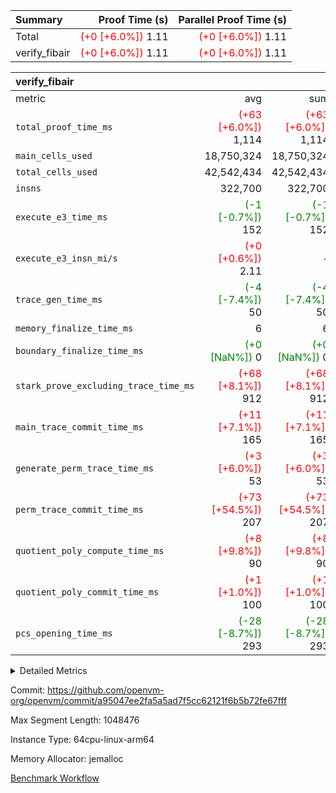 | Summary | Proof Time (s) | Parallel Proof Time (s) |
|:---|---:|---:|
| Total | <span style='color: red'>(+0 [+6.0%])</span> 1.11 | <span style='color: red'>(+0 [+6.0%])</span> 1.11 |
| verify_fibair | <span style='color: red'>(+0 [+6.0%])</span> 1.11 | <span style='color: red'>(+0 [+6.0%])</span> 1.11 |


| verify_fibair |||||
|:---|---:|---:|---:|---:|
|metric|avg|sum|max|min|
| `total_proof_time_ms ` | <span style='color: red'>(+63 [+6.0%])</span> 1,114 | <span style='color: red'>(+63 [+6.0%])</span> 1,114 | <span style='color: red'>(+63 [+6.0%])</span> 1,114 | <span style='color: red'>(+63 [+6.0%])</span> 1,114 |
| `main_cells_used     ` |  18,750,324 |  18,750,324 |  18,750,324 |  18,750,324 |
| `total_cells_used    ` |  42,542,434 |  42,542,434 |  42,542,434 |  42,542,434 |
| `insns               ` |  322,700 |  322,700 |  322,700 |  322,700 |
| `execute_e3_time_ms  ` | <span style='color: green'>(-1 [-0.7%])</span> 152 | <span style='color: green'>(-1 [-0.7%])</span> 152 | <span style='color: green'>(-1 [-0.7%])</span> 152 | <span style='color: green'>(-1 [-0.7%])</span> 152 |
| `execute_e3_insn_mi/s` | <span style='color: red'>(+0 [+0.6%])</span> 2.11 | -          | <span style='color: red'>(+0 [+0.6%])</span> 2.11 | <span style='color: red'>(+0 [+0.6%])</span> 2.11 |
| `trace_gen_time_ms   ` | <span style='color: green'>(-4 [-7.4%])</span> 50 | <span style='color: green'>(-4 [-7.4%])</span> 50 | <span style='color: green'>(-4 [-7.4%])</span> 50 | <span style='color: green'>(-4 [-7.4%])</span> 50 |
| `memory_finalize_time_ms` |  6 |  6 |  6 |  6 |
| `boundary_finalize_time_ms` | <span style='color: green'>(+0 [NaN%])</span> 0 | <span style='color: green'>(+0 [NaN%])</span> 0 | <span style='color: green'>(+0 [NaN%])</span> 0 | <span style='color: green'>(+0 [NaN%])</span> 0 |
| `stark_prove_excluding_trace_time_ms` | <span style='color: red'>(+68 [+8.1%])</span> 912 | <span style='color: red'>(+68 [+8.1%])</span> 912 | <span style='color: red'>(+68 [+8.1%])</span> 912 | <span style='color: red'>(+68 [+8.1%])</span> 912 |
| `main_trace_commit_time_ms` | <span style='color: red'>(+11 [+7.1%])</span> 165 | <span style='color: red'>(+11 [+7.1%])</span> 165 | <span style='color: red'>(+11 [+7.1%])</span> 165 | <span style='color: red'>(+11 [+7.1%])</span> 165 |
| `generate_perm_trace_time_ms` | <span style='color: red'>(+3 [+6.0%])</span> 53 | <span style='color: red'>(+3 [+6.0%])</span> 53 | <span style='color: red'>(+3 [+6.0%])</span> 53 | <span style='color: red'>(+3 [+6.0%])</span> 53 |
| `perm_trace_commit_time_ms` | <span style='color: red'>(+73 [+54.5%])</span> 207 | <span style='color: red'>(+73 [+54.5%])</span> 207 | <span style='color: red'>(+73 [+54.5%])</span> 207 | <span style='color: red'>(+73 [+54.5%])</span> 207 |
| `quotient_poly_compute_time_ms` | <span style='color: red'>(+8 [+9.8%])</span> 90 | <span style='color: red'>(+8 [+9.8%])</span> 90 | <span style='color: red'>(+8 [+9.8%])</span> 90 | <span style='color: red'>(+8 [+9.8%])</span> 90 |
| `quotient_poly_commit_time_ms` | <span style='color: red'>(+1 [+1.0%])</span> 100 | <span style='color: red'>(+1 [+1.0%])</span> 100 | <span style='color: red'>(+1 [+1.0%])</span> 100 | <span style='color: red'>(+1 [+1.0%])</span> 100 |
| `pcs_opening_time_ms ` | <span style='color: green'>(-28 [-8.7%])</span> 293 | <span style='color: green'>(-28 [-8.7%])</span> 293 | <span style='color: green'>(-28 [-8.7%])</span> 293 | <span style='color: green'>(-28 [-8.7%])</span> 293 |



<details>
<summary>Detailed Metrics</summary>

|  | verify_program_compile_ms | total_cells | stark_prove_excluding_trace_time_ms | quotient_poly_compute_time_ms | quotient_poly_commit_time_ms | perm_trace_commit_time_ms | pcs_opening_time_ms | main_trace_commit_time_ms | app proof_time_ms |
| --- | --- | --- | --- | --- | --- | --- | --- | --- |
|  | 7 | 65,536 | 38 | 1 | 6 | 0 | 21 | 7 | 2,181 | 

| air_name | rows | quotient_deg | main_cols | interactions | constraints | cells |
| --- | --- | --- | --- | --- | --- | --- |
| AccessAdapterAir<2> |  | 2 |  | 5 | 12 |  | 
| AccessAdapterAir<4> |  | 2 |  | 5 | 12 |  | 
| AccessAdapterAir<8> |  | 2 |  | 5 | 12 |  | 
| FibonacciAir | 32,768 | 1 | 2 |  | 5 | 65,536 | 
| FriReducedOpeningAir |  | 2 |  | 39 | 71 |  | 
| JalRangeCheckAir |  | 2 |  | 9 | 14 |  | 
| NativePoseidon2Air<BabyBearParameters>, 1> |  | 2 |  | 136 | 572 |  | 
| PhantomAir |  | 2 |  | 3 | 5 |  | 
| ProgramAir |  | 1 |  | 1 | 4 |  | 
| VariableRangeCheckerAir |  | 1 |  | 1 | 4 |  | 
| VmAirWrapper<AluNativeAdapterAir, FieldArithmeticCoreAir> |  | 2 |  | 15 | 27 |  | 
| VmAirWrapper<BranchNativeAdapterAir, BranchEqualCoreAir<1> |  | 2 |  | 11 | 25 |  | 
| VmAirWrapper<NativeAdapterAir<2, 0>, PublicValuesCoreAir> |  | 2 |  | 11 | 29 |  | 
| VmAirWrapper<NativeLoadStoreAdapterAir<1>, NativeLoadStoreCoreAir<1> |  | 2 |  | 15 | 20 |  | 
| VmAirWrapper<NativeLoadStoreAdapterAir<4>, NativeLoadStoreCoreAir<4> |  | 2 |  | 15 | 20 |  | 
| VmAirWrapper<NativeVectorizedAdapterAir<4>, FieldExtensionCoreAir> |  | 2 |  | 15 | 27 |  | 
| VmConnectorAir |  | 2 |  | 5 | 11 |  | 
| VolatileBoundaryAir |  | 2 |  | 7 | 19 |  | 

| group | trace_gen_time_ms | total_proof_time_ms | total_cells_used | total_cells | system_trace_gen_time_ms | stark_prove_excluding_trace_time_ms | single_trace_gen_time_ms | quotient_poly_compute_time_ms | quotient_poly_commit_time_ms | perm_trace_commit_time_ms | pcs_opening_time_ms | memory_finalize_time_ms | main_trace_commit_time_ms | main_cells_used | insns | generate_perm_trace_time_ms | fri.log_blowup | execute_e3_time_ms | execute_e3_insn_mi/s | boundary_finalize_time_ms |
| --- | --- | --- | --- | --- | --- | --- | --- | --- | --- | --- | --- | --- | --- | --- | --- | --- | --- | --- | --- | --- |
| verify_fibair | 50 | 1,114 | 42,542,434 | 62,474,410 | 50 | 912 | 2 | 90 | 100 | 207 | 293 | 6 | 165 | 18,750,324 | 322,700 | 53 | 1 | 152 | 2.11 | 0 | 

| group | air_name | rows | prep_cols | perm_cols | main_cols | cells |
| --- | --- | --- | --- | --- | --- | --- |
| verify_fibair | AccessAdapterAir<2> | 131,072 |  | 16 | 11 | 3,538,944 | 
| verify_fibair | AccessAdapterAir<4> | 65,536 |  | 16 | 13 | 1,900,544 | 
| verify_fibair | AccessAdapterAir<8> | 128 |  | 16 | 17 | 4,224 | 
| verify_fibair | FriReducedOpeningAir | 2,048 |  | 84 | 27 | 227,328 | 
| verify_fibair | JalRangeCheckAir | 32,768 |  | 28 | 12 | 1,310,720 | 
| verify_fibair | NativePoseidon2Air<BabyBearParameters>, 1> | 32,768 |  | 312 | 398 | 23,265,280 | 
| verify_fibair | PhantomAir | 16,384 |  | 12 | 6 | 294,912 | 
| verify_fibair | ProgramAir | 8,192 |  | 8 | 10 | 147,456 | 
| verify_fibair | VariableRangeCheckerAir | 262,144 | 2 | 8 | 1 | 2,359,296 | 
| verify_fibair | VmAirWrapper<AluNativeAdapterAir, FieldArithmeticCoreAir> | 262,144 |  | 36 | 29 | 17,039,360 | 
| verify_fibair | VmAirWrapper<BranchNativeAdapterAir, BranchEqualCoreAir<1> | 32,768 |  | 28 | 23 | 1,671,168 | 
| verify_fibair | VmAirWrapper<NativeLoadStoreAdapterAir<1>, NativeLoadStoreCoreAir<1> | 65,536 |  | 40 | 21 | 3,997,696 | 
| verify_fibair | VmAirWrapper<NativeLoadStoreAdapterAir<4>, NativeLoadStoreCoreAir<4> | 32,768 |  | 40 | 27 | 2,195,456 | 
| verify_fibair | VmAirWrapper<NativeVectorizedAdapterAir<4>, FieldExtensionCoreAir> | 32,768 |  | 36 | 38 | 2,424,832 | 
| verify_fibair | VmConnectorAir | 2 | 1 | 16 | 5 | 42 | 
| verify_fibair | VolatileBoundaryAir | 65,536 |  | 20 | 12 | 2,097,152 | 

| group | trace_height_constraint | weighted_sum | threshold |
| --- | --- | --- | --- |
| verify_fibair | 0 | 1,085,444 | 2,013,265,921 | 
| verify_fibair | 1 | 5,411,200 | 2,013,265,921 | 
| verify_fibair | 2 | 542,722 | 2,013,265,921 | 
| verify_fibair | 3 | 5,476,612 | 2,013,265,921 | 
| verify_fibair | 4 | 65,536 | 2,013,265,921 | 
| verify_fibair | 5 | 12,851,850 | 2,013,265,921 | 

| trace_height_constraint | threshold |
| --- | --- |
| 0 | 2,013,265,921 | 

</details>


Commit: https://github.com/openvm-org/openvm/commit/a95047ee2fa5a5ad7f5cc62121f6b5b72fe67fff

Max Segment Length: 1048476

Instance Type: 64cpu-linux-arm64

Memory Allocator: jemalloc

[Benchmark Workflow](https://github.com/openvm-org/openvm/actions/runs/16803046692)
